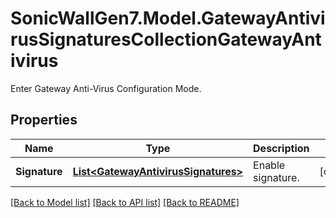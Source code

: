 # SonicWallGen7.Model.GatewayAntivirusSignaturesCollectionGatewayAntivirus
Enter Gateway Anti-Virus Configuration Mode.

## Properties

Name | Type | Description | Notes
------------ | ------------- | ------------- | -------------
**Signature** | [**List&lt;GatewayAntivirusSignatures&gt;**](GatewayAntivirusSignatures.md) | Enable signature. | [optional] 

[[Back to Model list]](../README.md#documentation-for-models) [[Back to API list]](../README.md#documentation-for-api-endpoints) [[Back to README]](../README.md)

